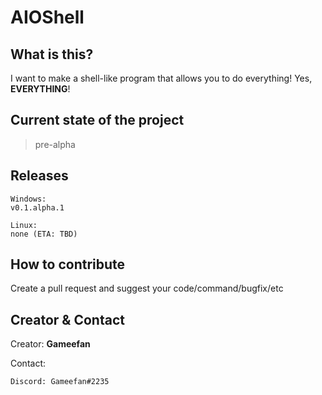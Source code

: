 # AIOShell
## What is this?
I want to make a shell-like program that allows you to do everything!
Yes, **EVERYTHING**!

## Current state of the project
> pre-alpha

## Releases
```
Windows:
v0.1.alpha.1

Linux:
none (ETA: TBD)
```

## How to contribute
Create a pull request and suggest your code/command/bugfix/etc

## Creator & Contact
Creator: **Gameefan**

Contact:
```
Discord: Gameefan#2235
```
